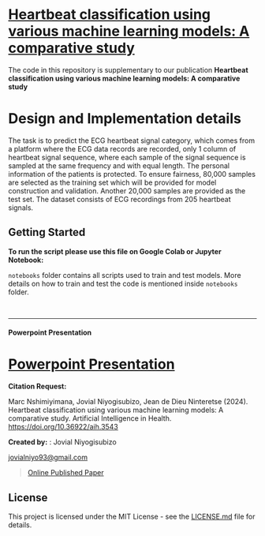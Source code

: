 # [Heartbeat classification using various machine learning models: A comparative study ](https://api-journal.accscience.com/journal/article/preview?id=1891)

The code in this repository is supplementary to our publication **Heartbeat classification using various machine learning models: A comparative study** 




# Design and Implementation details

The task is to predict the ECG heartbeat signal category, which comes from a platform where the ECG data records are recorded, only 1 column of heartbeat signal sequence, where each sample of the signal sequence is sampled at the same frequency and with equal length. The personal information of the patients is protected. To ensure fairness, 80,000 samples are selected as the training set which will be provided for model construction and validation. Another 20,000 samples are provided as the test set. The dataset consists of ECG recordings from 205 heartbeat signals. 

## Getting Started

**To run the script please use this file on Google Colab or Jupyter Notebook:**


```notebooks``` folder contains all scripts used to train and test models. More details on how to train and test the code is mentioned inside ```notebooks``` folder.

<br/>

***
#### Powerpoint Presentation

# [Powerpoint Presentation](https://github.com/jovialniyo93/Heartbeat-classification-with-machine-and-deep-learning-models/tree/master/presentation.pptx)

**Citation Request:** 

Marc Nshimiyimana, Jovial Niyogisubizo, Jean de Dieu Ninteretse (2024). Heartbeat classification using various machine learning models: A comparative study. 
Artificial Intelligence in Health. https://doi.org/10.36922/aih.3543


**Created by:** : Jovial Niyogisubizo 

jovialniyo93@gmail.com

>[Online Published Paper](https://api-journal.accscience.com/journal/article/preview?id=1891)


## License ##
This project is licensed under the MIT License - see the [LICENSE.md](LICENSE.md) file for details.
